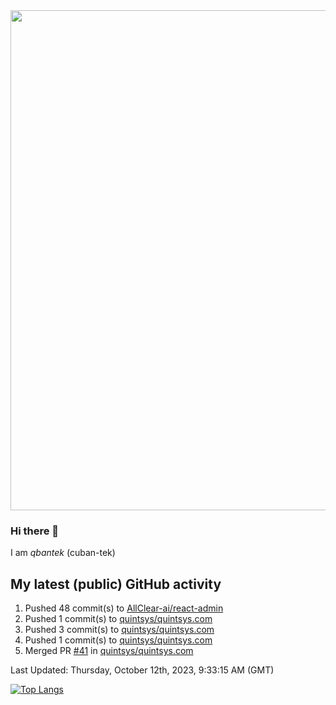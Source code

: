 <img src="https://user-images.githubusercontent.com/1090192/231227350-b13c0797-9e41-42a4-ab5c-d0e234d2a3d2.png" width="800px" />

### Hi there 👋

I am *qbantek* (cuban-tek)

<!--
**qbantek/qbantek** is a ✨ _special_ ✨ repository because its `README.md` (this file) appears on your GitHub profile.

Here are some ideas to get you started:

- 🔭 I’m currently working on ...
- 🌱 I’m currently learning ...
- 👯 I’m looking to collaborate on ...
- 🤔 I’m looking for help with ...
- 💬 Ask me about ...
- 📫 How to reach me: ...
- ⚡ Fun fact: ...
-->

## My latest (public) GitHub activity
<!--RECENT_ACTIVITY:start-->
1. Pushed 48 commit(s) to [AllClear-ai/react-admin](https://github.com/AllClear-ai/react-admin)<br>
2. Pushed 1 commit(s) to [quintsys/quintsys.com](https://github.com/quintsys/quintsys.com)<br>
3. Pushed 3 commit(s) to [quintsys/quintsys.com](https://github.com/quintsys/quintsys.com)<br>
4. Pushed 1 commit(s) to [quintsys/quintsys.com](https://github.com/quintsys/quintsys.com)<br>
5. Merged PR [#41](https://github.com/quintsys/quintsys.com/pull/41) in [quintsys/quintsys.com](https://github.com/quintsys/quintsys.com)<br>
<!--RECENT_ACTIVITY:end-->

<!--RECENT_ACTIVITY:last_update-->
Last Updated: Thursday, October 12th, 2023, 9:33:15 AM (GMT)
<!--RECENT_ACTIVITY:last_update_end-->


[![Top Langs](https://github-readme-stats.vercel.app/api/top-langs/?username=qbantek&langs_count=10&hide_progress=true)](https://github.com/anuraghazra/github-readme-stats)
